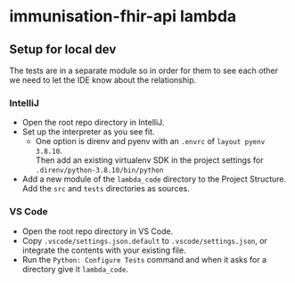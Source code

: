 # immunisation-fhir-api lambda

## Setup for local dev

The tests are in a separate module so in order for them to see each other we need to let the IDE know about the relationship.

### IntelliJ

- Open the root repo directory in IntelliJ.
- Set up the interpreter as you see fit.
  - One option is direnv and pyenv with an `.envrc` of `layout pyenv 3.8.10`.  
    Then add an existing virtualenv SDK in the project settings for `.direnv/python-3.8.10/bin/python`
- Add a new module of the `lambda_code` directory to the Project Structure. Add the `src` and `tests` directories as sources.


### VS Code

- Open the root repo directory in VS Code.
- Copy `.vscode/settings.json.default` to `.vscode/settings.json`, or integrate the contents with your existing file.
- Run the `Python: Configure Tests` command and when it asks for a directory give it `lambda_code`.
